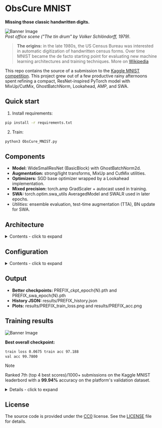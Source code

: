 # ObsCure MNIST
**Missing those classic handwritten digits.**

![Banner Image](<img/tin_drum.png> "a post office scene. MNIST was designed to tackle the challenge of the digitization of handwritten digits number.")
<br>*Post office scene ("The tin drum" by Volker Schlöndorff, 1979).*

>**The origins:** in the late 1980s, the US Census Bureau was interested in automatic digitization of handwritten census forms. Over time MNIST became the de facto starting point for evaluating new machine learning architectures and training techniques. More on [Wikipedia](https://en.wikipedia.org/wiki/MNIST)

This repo contains the source of a submission to the [Kaggle MNIST competition](https://www.kaggle.com/competitions/digit-recognizer). This project grew out of a few productive rainy afternoons spent refining a compact, ResNet-inspired PyTorch model with MixUp/CutMix, GhostBatchNorm, Lookahead, AMP, and SWA.

## Quick start

1. Install requirements:

```bash
pip install -r requirements.txt
```

2. Train:

```bash
python3 ObsCure_MNIST.py
```

## Components

- **Model:** WideSmallResNet (BasicBlock) with GhostBatchNorm2d.
- **Augmentation:** strong/light transforms, MixUp and CutMix utilities.
- **Optimizers:** SGD base optimizer wrapped by a Lookahead implementation.
- **Mixed precision:** torch.amp GradScaler + autocast used in training.
- **SWA:** torch.optim.swa_utils AveragedModel and SWALR used in later epochs.
- *Utilities:* ensemble evaluation, test-time augmentation (TTA), BN update for SWA.

## Architecture

<details>
<summary>Contents - click to expand</summary>

![Banner Image](</img/model_graph.png> "ObsCure_MNIST model architecture.")

</details>

## Configuration

<details>
<summary>Contents - click to expand</summary>

| Parameter | Value | Purpose / Explanation |
|---|---:|---|
| **DEVICE** | torch.device("cuda" if torch.cuda.is_available() else "cpu") | Specifies where tensors and model run: GPU if available, otherwise CPU. |
| **SEED** | 42 | Random seed for reproducibility (controls RNG for torch, numpy, etc.). |
| **BATCH_SIZE** | 256 | Number of samples per training batch. Larger batches speed throughput but use more memory. |
| **GHOST_BATCH** | 32 | Mini-batch size used inside Ghost Batch Normalization to simulate smaller-batch statistics within a large BATCH_SIZE. |
| **GHOST_BN_UPDATE_BATCH** | 512 | Batch size used when updating Ghost BatchNorm running statistics (e.g., a larger aggregate used for more stable updates). |
| **NUM_CLASSES** | 10 | Number of target classes (MNIST digits 0–9). |
| **INITIAL_EPOCHS** | 2 | Initial phase epochs (e.g., warmup or base training). |
| **EXTRA_EPOCHS** | 2 | Additional training epochs (e.g., fine-tuning or further training). |
| **TOTAL_EPOCHS** | INITIAL_EPOCHS + EXTRA_EPOCHS (4) | Total number of training epochs. |
| **RESUME** | False | Whether to resume training from a checkpoint. |
| **CHECKPOINT_PATH** | "checkpoint_epoch100.pth" | Path to checkpoint file to load when RESUME is True. |
| **MIXPROB** | 0.102 | Overall probability of applying a mix augmentation (mixup or cutmix) to a batch. |
| **MIXUP_ALPHA** | 0.091 | Alpha parameter for Beta distribution when sampling mixup interpolation coefficient. |
| **CUTMIX_BETA** | 0.35 | Beta parameter for Beta distribution when sampling cutmix area ratios. |
| **USE_CUTMIX_PROB** | 0.8 | Given that a mix augmentation is applied, probability of choosing CutMix vs MixUp (0.8 → 80% CutMix, 20% MixUp). |
| **FINAL_FRAC** | 0.25 | Fraction of training near the end for special schedules/behavior (commonly final LR fraction or final epochs fraction for SWA). |
| **SWA_START** | int(TOTAL_EPOCHS * 0.80) → 3 | Epoch to start Stochastic Weight Averaging (SWA). With TOTAL_EPOCHS=4, SWA starts at epoch 3. |
| **BASE_LR** | 0.01 | Base learning rate for optimizer/scheduler. |
| **RESUME_LR** | 5e-4 | Learning rate to use when resuming training from checkpoint. |
| **ETA_MIN** | 1e-6 | Minimum learning rate for cosine/annealing schedulers. |
| **MOMENTUM** | 0.9 | Momentum term for SGD optimizer. |
| **WEIGHT_DECAY** | 1.8e-5 | L2 regularization coefficient applied to weights. |
| **TTA_RUNS** | 5 | Number of Test Time Augmentation runs to average predictions for evaluation. |
| **SAVE_PREFIX** | f"mnist_seed{SEED}" → "mnist_seed42" | Prefix used when saving models/checkpoints/outputs. |
| **NUM_WORKERS** | 4 | Number of subprocesses for data loading (DataLoader num_workers). |

> Hyperparameter optimization achieved with [Optuna](optuna.org).

</details>

## Output

- **Better checkpoints:** PREFIX_ckpt_epoch{N}.pth and PREFIX_swa_epoch{N}.pth
- **History JSON:** results/PREFIX_history.json
- **Plots:** results/PREFIX_train_loss.png and results/PREFIX_acc.png

## Training results

![Banner Image](</img/training.png> "training curves for ObsCure_MNIST.")

**Best overall checkpoint:**

```
train loss 0.0675 train acc 97.188
val acc 99.7800
```

>[!NOTE]
>Ranked 7th (top 4 best scores)/1000+ submissions on the Kaggle MNIST leaderbord with a **99.94%** accuracy on the platform's validation dataset.


<details>
<summary>Details - click to expand</summary>
  ![Kaggle expert Image](</img/kaggle_rank.png> "ObsCure_MNIST kaggle leaderboard.")
</details>

## License

The source code is provided under the [CC0](https://creativecommons.org/public-domain/cc0/) license. See the [LICENSE](/LICENSE) file for details.

